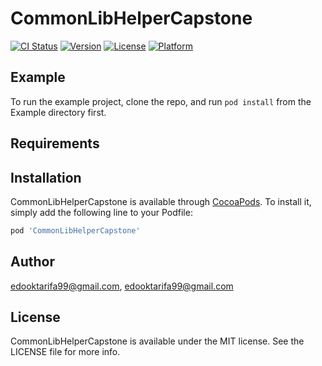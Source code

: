 # CommonLibHelperCapstone

[![CI Status](https://img.shields.io/travis/edooktarifa99@gmail.com/CommonLibHelperCapstone.svg?style=flat)](https://travis-ci.org/edooktarifa99@gmail.com/CommonLibHelperCapstone)
[![Version](https://img.shields.io/cocoapods/v/CommonLibHelperCapstone.svg?style=flat)](https://cocoapods.org/pods/CommonLibHelperCapstone)
[![License](https://img.shields.io/cocoapods/l/CommonLibHelperCapstone.svg?style=flat)](https://cocoapods.org/pods/CommonLibHelperCapstone)
[![Platform](https://img.shields.io/cocoapods/p/CommonLibHelperCapstone.svg?style=flat)](https://cocoapods.org/pods/CommonLibHelperCapstone)

## Example

To run the example project, clone the repo, and run `pod install` from the Example directory first.

## Requirements

## Installation

CommonLibHelperCapstone is available through [CocoaPods](https://cocoapods.org). To install
it, simply add the following line to your Podfile:

```ruby
pod 'CommonLibHelperCapstone'
```

## Author

edooktarifa99@gmail.com, edooktarifa99@gmail.com

## License

CommonLibHelperCapstone is available under the MIT license. See the LICENSE file for more info.
